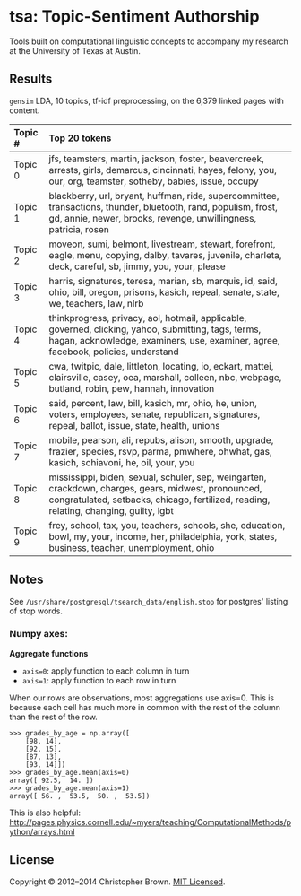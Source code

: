 # tsa: Topic-Sentiment Authorship

Tools built on computational linguistic concepts to accompany my research at the University of Texas at Austin.

## Results

`gensim` LDA, 10 topics, tf-idf preprocessing, on the 6,379 linked pages with content.

| Topic # | Top 20 tokens |
|:--------|:--------------|
| Topic 0 | jfs, teamsters, martin, jackson, foster, beavercreek, arrests, girls, demarcus, cincinnati, hayes, felony, you, our, org, teamster, sotheby, babies, issue, occupy |
| Topic 1 | blackberry, url, bryant, huffman, ride, supercommittee, transactions, thunder, bluetooth, rand, populism, frost, gd, annie, newer, brooks, revenge, unwillingness, patricia, rosen |
| Topic 2 | moveon, sumi, belmont, livestream, stewart, forefront, eagle, menu, copying, dalby, tavares, juvenile, charleta, deck, careful, sb, jimmy, you, your, please |
| Topic 3 | harris, signatures, teresa, marian, sb, marquis, id, said, ohio, bill, oregon, prisons, kasich, repeal, senate, state, we, teachers, law, nlrb |
| Topic 4 | thinkprogress, privacy, aol, hotmail, applicable, governed, clicking, yahoo, submitting, tags, terms, hagan, acknowledge, examiners, use, examiner, agree, facebook, policies, understand |
| Topic 5 | cwa, twitpic, dale, littleton, locating, io, eckart, mattei, clairsville, casey, oea, marshall, colleen, nbc, webpage, butland, robin, pew, hannah, innovation |
| Topic 6 | said, percent, law, bill, kasich, mr, ohio, he, union, voters, employees, senate, republican, signatures, repeal, ballot, issue, state, health, unions |
| Topic 7 | mobile, pearson, ali, repubs, alison, smooth, upgrade, frazier, species, rsvp, parma, pmwhere, ohwhat, gas, kasich, schiavoni, he, oil, your, you |
| Topic 8 | mississippi, biden, sexual, schuler, sep, weingarten, crackdown, charges, gears, midwest, pronounced, congratulated, setbacks, chicago, fertilized, reading, relating, changing, guilty, lgbt |
| Topic 9 | frey, school, tax, you, teachers, schools, she, education, bowl, my, your, income, her, philadelphia, york, states, business, teacher, unemployment, ohio |


## Notes

See `/usr/share/postgresql/tsearch_data/english.stop` for postgres' listing of stop words.


### Numpy axes:

**Aggregate functions**

* `axis=0`: apply function to each column in turn
* `axis=1`: apply function to each row in turn

When our rows are observations, most aggregations use axis=0.
This is because each cell has much more in common with the rest of the column than the rest of the row.

    >>> grades_by_age = np.array([
        [98, 14],
        [92, 15],
        [87, 13],
        [93, 14]])
    >>> grades_by_age.mean(axis=0)
    array([ 92.5,  14. ])
    >>> grades_by_age.mean(axis=1)
    array([ 56. ,  53.5,  50. ,  53.5])

This is also helpful: http://pages.physics.cornell.edu/~myers/teaching/ComputationalMethods/python/arrays.html


## License

Copyright © 2012–2014 Christopher Brown. [MIT Licensed](LICENSE).
